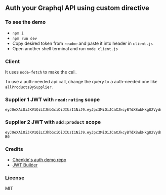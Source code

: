 ## Auth your Graphql API using custom directive

### To see the demo
* `npm i`
* `npm run dev`
* Copy desired token from `readme` and paste it into header in `client.js`
* Open another shell terminal and run `node client.js`


### Client
It uses `node-fetch` to make the call.

To use a auth-needed api call, change the query to a auth-needed one like `allProductsBySupplier`.


### Supplier 1 JWT with `read:rating` scope

```
eyJ0eXAiOiJKV1QiLCJhbGciOiJIUzI1NiJ9.eyJpc3MiOiJCaXJkcyBTdXBwbHkgU2VydmVyIiwiaWF0IjoxNTE4MjQ2MjU3LCJleHAiOjE1NDk3ODM4MTUsImF1ZCI6Ind3dy5iaXJkcy1zdXBwbHkuY29tLmF1Iiwic3ViIjoiMSIsInNjb3BlIjoicmVhZDpyYXRpbmcifQ.AXgbsq4ZWI5H6TP6x1TkAOlZLFDP_cEG4hrBWROw9Es
```

### Supplier 2 JWT with `add:product` scope

```
eyJ0eXAiOiJKV1QiLCJhbGciOiJIUzI1NiJ9.eyJpc3MiOiJCaXJkcyBTdXBwbHkgU2VydmVyIiwiaWF0IjoxNTE4MjQ2MjU3LCJleHAiOjE1NDk3ODM4MTUsImF1ZCI6Ind3dy5iaXJkcy1zdXBwbHkuY29tLmF1Iiwic3ViIjoiMiIsInNjb3BlIjoiYWRkOnByb2R1Y3QifQ.KqlXPRbhGK1dYhBEmrQRO7xhU80ia3toYcJQx3Lx-B0
```

### Credits
* [Chenkie's auth demo repo](https://github.com/chenkie/graphql-auth)
* [JWT Builder](http://jwtbuilder.jamiekurtz.com/)

### License

MIT
